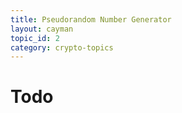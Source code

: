 ```yaml
---
title: Pseudorandom Number Generator
layout: cayman
topic_id: 2
category: crypto-topics
---
```


# Todo
